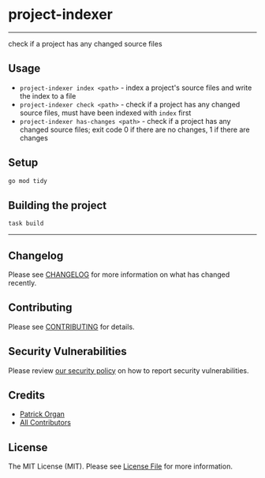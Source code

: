 # project-indexer

---

check if a project has any changed source files

## Usage

- `project-indexer index <path>` - index a project's source files and write the index to a file
- `project-indexer check <path>` - check if a project has any changed source files, must have been indexed with `index` first
- `project-indexer has-changes <path>` - check if a project has any changed source files; exit code 0 if there are no changes, 1 if there are changes

## Setup

```bash
go mod tidy
```

## Building the project

```bash
task build
```

---

## Changelog

Please see [CHANGELOG](CHANGELOG.md) for more information on what has changed recently.

## Contributing

Please see [CONTRIBUTING](.github/CONTRIBUTING.md) for details.

## Security Vulnerabilities

Please review [our security policy](../../security/policy) on how to report security vulnerabilities.

## Credits

- [Patrick Organ](https://github.com/patinthehat)
- [All Contributors](../../contributors)

## License

The MIT License (MIT). Please see [License File](LICENSE) for more information.
